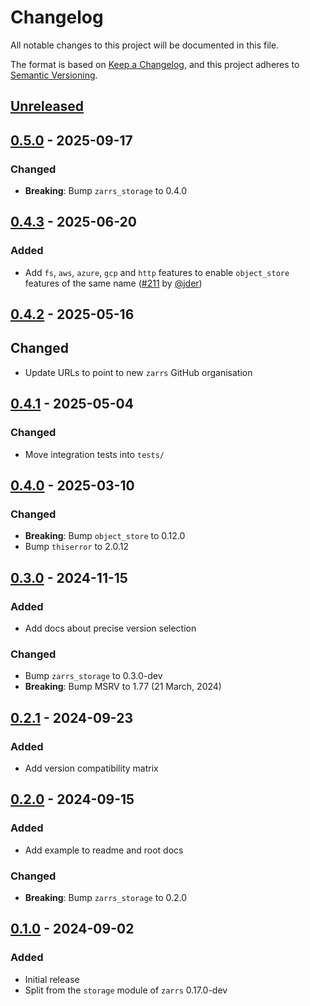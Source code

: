 # Changelog

All notable changes to this project will be documented in this file.

The format is based on [Keep a Changelog](https://keepachangelog.com/en/1.0.0/),
and this project adheres to [Semantic Versioning](https://semver.org/spec/v2.0.0.html).

## [Unreleased]

## [0.5.0] - 2025-09-17

### Changed
- **Breaking**: Bump `zarrs_storage` to 0.4.0

## [0.4.3] - 2025-06-20

### Added
- Add `fs`, `aws`, `azure`, `gcp` and `http` features to enable `object_store` features of the same name ([#211] by [@jder])

[#211]: https://github.com/zarrs/zarrs/pull/211

## [0.4.2] - 2025-05-16

## Changed
- Update URLs to point to new `zarrs` GitHub organisation

## [0.4.1] - 2025-05-04

### Changed
- Move integration tests into `tests/`

## [0.4.0] - 2025-03-10

### Changed
- **Breaking**: Bump `object_store` to 0.12.0
- Bump `thiserror` to 2.0.12

## [0.3.0] - 2024-11-15

### Added
 - Add docs about precise version selection

### Changed
 - Bump `zarrs_storage` to 0.3.0-dev
 - **Breaking**: Bump MSRV to 1.77 (21 March, 2024)

## [0.2.1] - 2024-09-23

### Added
 - Add version compatibility matrix

## [0.2.0] - 2024-09-15

### Added
 - Add example to readme and root docs

### Changed
 - **Breaking**: Bump `zarrs_storage` to 0.2.0

## [0.1.0] - 2024-09-02

### Added
 - Initial release
 - Split from the `storage` module of `zarrs` 0.17.0-dev

[unreleased]: https://github.com/zarrs/zarrs/compare/zarrs_object_store-v0.5.0...HEAD
[0.5.0]: https://github.com/LDeakin/zarrs/releases/tag/zarrs_object_store-v0.5.0
[0.4.3]: https://github.com/LDeakin/zarrs/releases/tag/zarrs_object_store-v0.4.3
[0.4.2]: https://github.com/LDeakin/zarrs/releases/tag/zarrs_object_store-v0.4.2
[0.4.1]: https://github.com/LDeakin/zarrs/releases/tag/zarrs_object_store-v0.4.1
[0.4.0]: https://github.com/LDeakin/zarrs/releases/tag/zarrs_object_store-v0.4.0
[0.3.0]: https://github.com/LDeakin/zarrs/releases/tag/zarrs_object_store-v0.3.0
[0.2.1]: https://github.com/LDeakin/zarrs/releases/tag/zarrs_object_store-v0.2.1
[0.2.0]: https://github.com/LDeakin/zarrs/releases/tag/zarrs_object_store-v0.2.0
[0.1.0]: https://github.com/LDeakin/zarrs/releases/tag/zarrs_object_store-v0.1.0

[@jder]: https://github.com/jder
